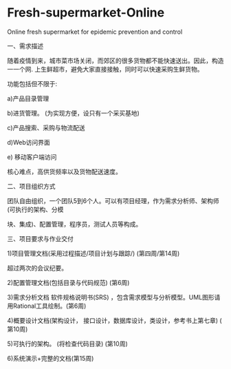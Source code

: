 # Fresh-supermarket-Online
Online fresh supermarket for epidemic prevention and control

一、需求描述

随着疫情到来，城市菜市场关闭，而郊区的很多货物都不能快速送出。因此，构造一一个网. 上生鲜超市，避免大家直接接触，同时可以快速采购生鲜货物。

功能包括但不限于:

a)产品目录管理

b)进货管理。 (为实现方便，设只有一个采买基地)

c)产品搜索、采购与物流配送

d)Web访问界面

e) 移动客户端访问

核心难点，高供货频率以及货物配送速度。

二、项目组织方式

团队自由组织，一个团队5到6个人。可以有项目经理，作为需求分析师、架构师(可执行的架构、分模

块、集成)、配置管理，程序员，测试人员等构成。

三、项目要求与作业交付

1)项目管理文档(采用过程描述/项目计划与跟踪/) (第四周/第14周)

超过两次的会议纪要。

2)配置管理文档(包括目录与代码规范) (第6周)

3)需求分析文档 软件规格说明书(SRS) ，包含需求模型与分析模型。UML图形请用Rational工具绘制。(第6周)

4)概要设计文档(架构设计， 接口设计，数据库设计，类设计，参考书上第七章) ( 第10周)

5)可执行的架构。 (将检查代码目录) (第10周)

6)系统演示+完整的文档(第15周)
